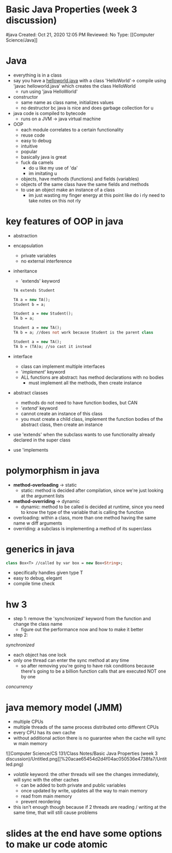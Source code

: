 # Basic Java Properties (week 3 discussion)
#java
Created: Oct 21, 2020 12:05 PM
Reviewed: No
Type: [[Computer Science/Java]]

# Java

- everything is in a class
- say you have a [helloworld.java](http://helloworld.java) with a class 'HelloWorld'→ compile using 'javac helloworld.java' which creates the class HelloWorld
    - run using 'java HelloWorld'
- constructor
    - same name as class name, initializes values
    - no destructor bc java is nice and does garbage collection for u
- java code is compiled to bytecode
    - runs on a JVM → java virtual machine
- OOP
    - each module correlates to a certain functionality
    - reuse code
    - easy to debug
    - intuitive
    - popular
    - basically java is great
    - fuck da camels
        - do u like my use of 'da'
        - im imitating u
    - objects, have methods (functions) and fields (variables)
    - objects of the same class have the same fields and methods
    - to use an object make an instance of a class
        - im just wasting my finger energy at this point like do i rly need to take notes on this not rly

# key features of OOP in java

- abstraction
- encapsulation
    - private variables
    - no external interference
- inheritance
    - 'extends' keyword

    ```ocaml
    TA extends Student

    TA a = new TA();
    Student b = a;

    Student a = new Student();
    TA b = a;

    Student a = new TA();
    TA b = a; //does not work because Student is the parent class 

    Student a = new TA();
    TA b = (TA)a; //so cast it instead
    ```

- interface
    - class can implement multiple interfaces
    - '*implement*' keyword
    - ALL functions are abstract: has method declarations with no bodies
        - must implement all the methods, then create instance
- abstract classes
    - methods do not need to have function bodies, but CAN
    - '*extend'* keyword
    - cannot create an instance of this class
    - you must create a child class, implement the function bodies of the abstract class, then create an instance
- use 'extends' when the subclass wants to use functionality already declared in the super class
- use 'implements

# polymorphism in java

- **method-overloading** → static
    - static: method is decided after compilation, since we're just looking at the argument lists
- **method-overriding** → dynamic
    - dynamic: method to be called is decided at runtime, since you need to know the type of the variable that is calling the function
- overloading: within a class, more than one method having the same name w diff arguments
- overriding: a subclass is implementing a method of its superclass

# generics in java

```ocaml
class Box<T> //called by var box = new Box<String>;
```

- specifically handles given type T
- easy to debug, elegant
- compile time check

# hw 3

- step 1: remove the 'synchronized' keyword from the function and change the class name
    - figure out the performance now and how to make it better
- step 2:

*synchronized*

- each object has one lock
- only one thread can enter the sync method at any time
    - so after removing you're going to have risk conditions because there's going to be a billion function calls that are executed NOT one by one

*concurrency*

# java memory model (JMM)

- multiple CPUs
- multiple threads of the same process distributed onto different CPUs
- every CPU has its own cache
- without additional action there is no guarantee when the cache will sync w main memory

![[Computer Science/CS 131/Class Notes/Basic Java Properties (week 3 discussion)/Untitled.png]]%20acae65454d2d4f04ac050536e4738fa7/Untitled.png)

- *volatile* keyword: the other threads will see the changes immediately, will sync with the other caches
    - can be added to both private and public variables
    - once updated by write, updates all the way to main memory
    - read from main memory
    - prevent reordering
- this isn't enough though because if 2 threads are reading / writing at the same time, that will still cause problems

# slides at the end have some options to make ur code atomic